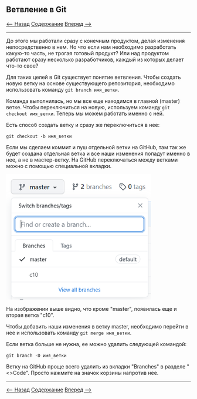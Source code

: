 ## Ветвление в Git

[<-- Назад](./9_Work_with_Git_and_GithHub.md)
[Содержание](./readme.md)
[Вперед -->](./)

---

До этого мы работали сразу с конечным продуктом, делая изменения непосредственно в нем. Но что если нам необходимо разработать какую-то часть, не трогая готовый продукт? Или над продуктом работают сразу несколько разработчиков, каждый из которых делает что-то свое? 

Для таких целей в Git существует понятие ветвления. Чтобы создать новую ветку на основе существующего репозитория, необходимо использовать команду `git branch имя_ветки`.

Команда выполнилась, но мы все еще находимся в главной (master) ветке. Чтобы переключиться на новую, используем команду `git checkout имя_ветки`. Теперь мы можем работать именно с ней. 

Есть способ создать ветку и сразу же переключиться в нее:

```
git checkout -b имя_ветки
```

Если мы сделаем коммит и пуш отдельной ветки на GitHub, там так же будет создана отдельная ветка и все наши изменения попадут именно в нее, а не в мастер-ветку. На GitHub переключаться между ветками можно с помощью специальной вкладки.

![SelectBranch](./assets/Branches/SelectBranch.png)

На изображении выше видно, что кроме "master", появилась еще и вторая ветка "c10".

Чтобы добавить наши изменения в ветку master, необходимо перейти в нее и использовать команду `git merge имя_ветки`. 

Если ветка больше не нужна, ее можно удалить следующей командой:

```
git branch -D имя_ветки
```
Ветку на GitHub проще всего удалить из вкладки "Branches" в разделе "<>Code". Просто нажмите на значок корзины напротив нее. 

---
[<-- Назад](./9_Work_with_Git_and_GithHub.md)
[Содержание](./readme.md)
[Вперед -->](./)